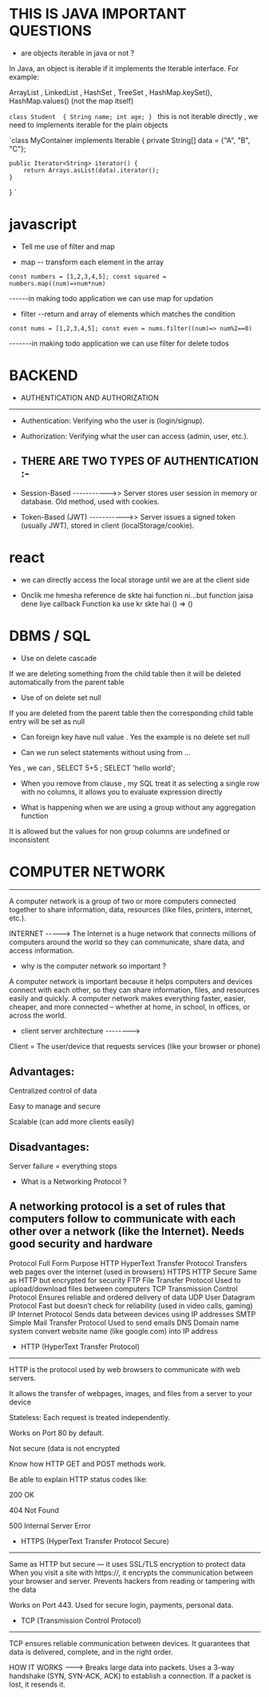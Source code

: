 
# THIS IS JAVA IMPORTANT QUESTIONS 
* are objects iterable in java or not ?

In Java, an object is iterable if it implements the Iterable interface. For example:

ArrayList , LinkedList , HashSet , TreeSet , HashMap.keySet(), HashMap.values() (not the map itself)

`class Student 
{
    String name;
    int age;
}
`
this is not iterable directly , we need to implements iterable for the plain objects

`class MyContainer implements Iterable<String> {
    private String[] data = {"A", "B", "C"};

    public Iterator<String> iterator() {
        return Arrays.asList(data).iterator();
    }
}
`






# javascript 

* Tell me use of filter and map 


* map -- transform each element in the array

` const numbers = [1,2,3,4,5];
const squared = numbers.map((num)=>num*num) `

------in making todo application we can use map for updation 

* filter --return and array of elements which matches the condition 

`const nums = [1,2,3,4,5];
const even = nums.filter((num)=> num%2==0)`

-------in making todo application we can use filter for delete todos 



# BACKEND
* AUTHENTICATION AND AUTHORIZATION 
-----------------------------------
* Authentication: Verifying who the user is (login/signup).

* Authorization: Verifying what the user can access (admin, user, etc.).

* THERE ARE TWO TYPES OF AUTHENTICATION :-
  -------------------------------------

* Session-Based	----------->> Server stores user session in memory or database. Old method, used with cookies.
* Token-Based (JWT)	----------->> Server issues a signed token (usually JWT), stored in client (localStorage/cookie).






# react 

* we can directly access the local storage until we are at the client side 

* Onclik me hmesha reference de skte hai function ni...but function jaisa dene liye callback Function ka use kr skte hai () => () 




# DBMS / SQL 

* Use on delete cascade 

If we are deleting something from the child table then it will be deleted automatically from the parent table

* Use of on delete set null

 If you are deleted from the parent table then the corresponding child table entry will be set as null

* Can foreign key have null value .
Yes the example is no delete set null


* Can we run select statements without using from ...

Yes , we can ,
SELECT 5+5 ;
SELECT  'hello world';

* When you remove from clause , my SQL treat it as selecting a single row with no columns, it allows you to evaluate expression directly 

* What is happening when we are using a group without any aggregation function

It is allowed but the values for non group columns are undefined or inconsistent


# COMPUTER NETWORK 
--------------------------------------------------------------------------------------------------------------------------------------------
A computer network is a group of two or more computers connected together to share information, data, resources (like files, printers, internet, etc.).

INTERNET -----> The Internet is a huge network that connects millions of computers around the world so they can communicate, share data, and access information.

* why is the computer network so important ?

A computer network is important because it helps computers and devices connect with each other, so they can share information, files, and resources easily and quickly.
A computer network makes everything faster, easier, cheaper, and more connected – whether at home, in school, in offices, or across the world.

* client server architecture -------->
  
Client = The user/device that requests services (like your browser or phone)

 Advantages:
-----------------------
Centralized control of data

Easy to manage and secure

Scalable (can add more clients easily)

Disadvantages:
----------------------
Server failure = everything stops

* What is a Networking Protocol ?

A networking protocol is a set of rules that computers follow to communicate with each other over a network (like the Internet).
Needs good security and hardware
------------------------------------------
Protocol	Full Form                     	Purpose
HTTP	    HyperText Transfer Protocol 	Transfers web pages over the internet (used in browsers)
HTTPS	    HTTP Secure	                    Same as HTTP but encrypted for security
FTP	        File Transfer Protocol	        Used to upload/download files between computers
TCP	        Transmission Control Protocol	Ensures reliable and ordered delivery of data
UDP      	User Datagram Protocol	        Fast but doesn’t check for reliability (used in video calls, gaming)
IP      	Internet Protocol	            Sends data between devices using IP addresses
SMTP	    Simple Mail Transfer Protocol	Used to send emails
DNS         Domain name system              convert website name (like google.com) into IP address

* HTTP (HyperText Transfer Protocol)
------------------------------------------
HTTP is the protocol used by web browsers to communicate with web servers.

It allows the transfer of webpages, images, and files from a server to your device

Stateless: Each request is treated independently.

Works on Port 80 by default.

Not secure (data is not encrypted

Know how HTTP GET and POST methods work.

Be able to explain HTTP status codes like:

200 OK

404 Not Found

500 Internal Server Error

* HTTPS (HyperText Transfer Protocol Secure)
----------------------------------------------------------
Same as HTTP but secure — it uses SSL/TLS encryption to protect data
When you visit a site with https://, it encrypts the communication between your browser and server.
Prevents hackers from reading or tampering with the data

Works on Port 443.
Used for secure login, payments, personal data.


* TCP (Transmission Control Protocol)
---------------------------------------------
TCP ensures reliable communication between devices.
It guarantees that data is delivered, complete, and in the right order.

HOW IT WORKS ---> 
Breaks large data into packets.
Uses a 3-way handshake (SYN, SYN-ACK, ACK) to establish a connection.
If a packet is lost, it resends it.

